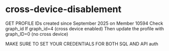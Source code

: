 # cross-device-disablement
GET PROFILE IDs created since September 2025 on Member 10594
Check graph_id 
If graph_id=4 (cross device enabled) Then update the profile with graph_ID=0 (no cross device)

MAKE SURE TO SET YOUR CREDENTIALS FOR BOTH SQL AND API auth
